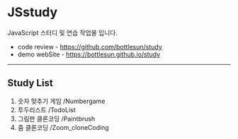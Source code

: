 # JSstudy
JavaScript 스터디 및 연습 작업물 입니다.

* code review - https://github.com/bottlesun/study
* demo webSite - https://bottlesun.github.io/study

-------------------------------------------------------------------------------
## Study List 

1. 숫자 맞추기 게임 /Numbergame
2. 투두리스트 /TodoList
3. 그림판 클론코딩 /Paintbrush
4. 줌 클론코딩 /Zoom_cloneCoding